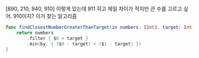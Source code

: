 [890, 210, 940, 910] 이렇게 있는데 911 히고 제일 차이가 적지만 큰 수를 고르고 싶어. 910이지? 이거 찾는 알고리즘
```swift
func findClosestNumberGreaterThanTarget(in numbers: [Int], target: Int) -> Int? {
    return numbers
        .filter { $0 > target }
        .min(by: { ($0 - target) < ($1 - target) })
}
```
